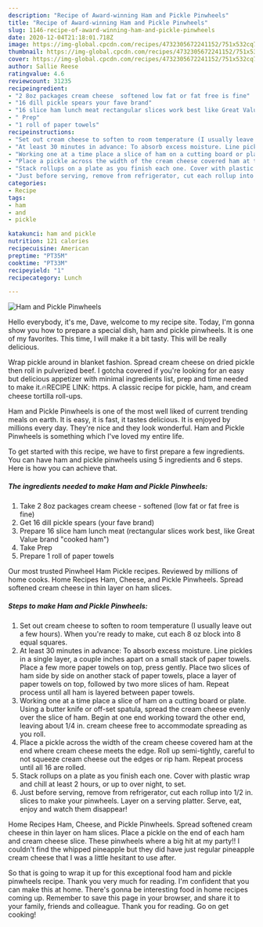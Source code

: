 ```yaml
---
description: "Recipe of Award-winning Ham and Pickle Pinwheels"
title: "Recipe of Award-winning Ham and Pickle Pinwheels"
slug: 1146-recipe-of-award-winning-ham-and-pickle-pinwheels
date: 2020-12-04T21:18:01.718Z
image: https://img-global.cpcdn.com/recipes/4732305672241152/751x532cq70/ham-and-pickle-pinwheels-recipe-main-photo.jpg
thumbnail: https://img-global.cpcdn.com/recipes/4732305672241152/751x532cq70/ham-and-pickle-pinwheels-recipe-main-photo.jpg
cover: https://img-global.cpcdn.com/recipes/4732305672241152/751x532cq70/ham-and-pickle-pinwheels-recipe-main-photo.jpg
author: Sallie Reese
ratingvalue: 4.6
reviewcount: 31235
recipeingredient:
- "2 8oz packages cream cheese  softened low fat or fat free is fine"
- "16 dill pickle spears your fave brand"
- "16 slice ham lunch meat rectangular slices work best like Great Value brand cooked ham"
- " Prep"
- "1 roll of paper towels"
recipeinstructions:
- "Set out cream cheese to soften to room temperature (I usually leave out a few hours). When you&#39;re ready to make, cut each 8 oz block into 8 equal squares."
- "At least 30 minutes in advance: To absorb excess moisture. Line pickles in a single layer, a couple inches apart on a small stack of paper towels. Place a few more paper towels on top, press gently. Place two slices of ham side by side on another stack of paper towels, place a layer of paper towels on top, followed by two more slices of ham. Repeat process until all ham is layered between paper towels."
- "Working one at a time place a slice of ham on a cutting board or plate. Using a butter knife or off-set spatula, spread the cream cheese evenly over the slice of ham. Begin at one end working toward the other end, leaving about 1/4 in. cream cheese free to accommodate spreading as you roll."
- "Place a pickle across the width of the cream cheese covered ham at the end where cream cheese meets the edge. Roll up semi-tightly, careful to not squeeze cream cheese out the edges or rip ham. Repeat process until all 16 are rolled."
- "Stack rollups on a plate as you finish each one. Cover with plastic wrap and chill at least 2 hours, or up to over night, to set."
- "Just before serving, remove from refrigerator, cut each rollup into 1/2 in. slices to make your pinwheels. Layer on a serving platter. Serve, eat, enjoy and watch them disappear!"
categories:
- Recipe
tags:
- ham
- and
- pickle

katakunci: ham and pickle 
nutrition: 121 calories
recipecuisine: American
preptime: "PT35M"
cooktime: "PT33M"
recipeyield: "1"
recipecategory: Lunch

---
```



![Ham and Pickle Pinwheels](https://img-global.cpcdn.com/recipes/4732305672241152/751x532cq70/ham-and-pickle-pinwheels-recipe-main-photo.jpg)

Hello everybody, it's me, Dave, welcome to my recipe site. Today, I'm gonna show you how to prepare a special dish, ham and pickle pinwheels. It is one of my favorites. This time, I will make it a bit tasty. This will be really delicious.

Wrap pickle around in blanket fashion. Spread cream cheese on dried pickle then roll in pulverized beef. I gotcha covered if you&#39;re looking for an easy but delicious appetizer with minimal ingredients list, prep and time needed to make it.🔥RECIPE LINK: https. A classic recipe for pickle, ham, and cream cheese tortilla roll-ups.

Ham and Pickle Pinwheels is one of the most well liked of current trending meals on earth. It is easy, it is fast, it tastes delicious. It is enjoyed by millions every day. They're nice and they look wonderful. Ham and Pickle Pinwheels is something which I've loved my entire life.


To get started with this recipe, we have to first prepare a few ingredients. You can have ham and pickle pinwheels using 5 ingredients and 6 steps. Here is how you can achieve that.

<!--inarticleads1-->

##### The ingredients needed to make Ham and Pickle Pinwheels:

1. Take 2 8oz packages cream cheese - softened (low fat or fat free is fine)
1. Get 16 dill pickle spears (your fave brand)
1. Prepare 16 slice ham lunch meat (rectangular slices work best, like Great Value brand &#34;cooked ham&#34;)
1. Take  Prep
1. Prepare 1 roll of paper towels


Our most trusted Pinwheel Ham Pickle recipes. Reviewed by millions of home cooks. Home Recipes Ham, Cheese, and Pickle Pinwheels. Spread softened cream cheese in thin layer on ham slices. 

<!--inarticleads2-->

##### Steps to make Ham and Pickle Pinwheels:

1. Set out cream cheese to soften to room temperature (I usually leave out a few hours). When you&#39;re ready to make, cut each 8 oz block into 8 equal squares.
1. At least 30 minutes in advance: To absorb excess moisture. Line pickles in a single layer, a couple inches apart on a small stack of paper towels. Place a few more paper towels on top, press gently. Place two slices of ham side by side on another stack of paper towels, place a layer of paper towels on top, followed by two more slices of ham. Repeat process until all ham is layered between paper towels.
1. Working one at a time place a slice of ham on a cutting board or plate. Using a butter knife or off-set spatula, spread the cream cheese evenly over the slice of ham. Begin at one end working toward the other end, leaving about 1/4 in. cream cheese free to accommodate spreading as you roll.
1. Place a pickle across the width of the cream cheese covered ham at the end where cream cheese meets the edge. Roll up semi-tightly, careful to not squeeze cream cheese out the edges or rip ham. Repeat process until all 16 are rolled.
1. Stack rollups on a plate as you finish each one. Cover with plastic wrap and chill at least 2 hours, or up to over night, to set.
1. Just before serving, remove from refrigerator, cut each rollup into 1/2 in. slices to make your pinwheels. Layer on a serving platter. Serve, eat, enjoy and watch them disappear!


Home Recipes Ham, Cheese, and Pickle Pinwheels. Spread softened cream cheese in thin layer on ham slices. Place a pickle on the end of each ham and cream cheese slice. These pinwheels where a big hit at my party!! I couldn&#39;t find the whipped pineapple but they did have just regular pineapple cream cheese that I was a little hesitant to use after. 

So that is going to wrap it up for this exceptional food ham and pickle pinwheels recipe. Thank you very much for reading. I'm confident that you can make this at home. There's gonna be interesting food in home recipes coming up. Remember to save this page in your browser, and share it to your family, friends and colleague. Thank you for reading. Go on get cooking!
